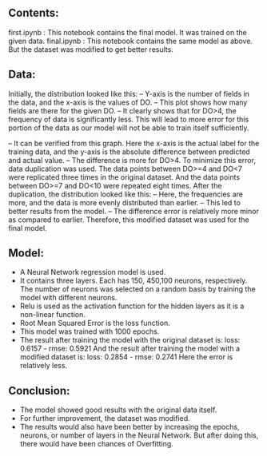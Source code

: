 ## Contents:
first.ipynb : This notebook contains the final model. It was trained on the given data.
final.ipynb :  This notebook contains the same model as above. But the dataset was modified to get better results.


## Data:
Initially, the distribution looked like this:
– Y-axis is the number of fields in the data, and the x-axis is the values of DO. 
– This plot shows how many fields are there for the given DO.
– It clearly shows that for DO>4, the frequency of data is significantly less. This will lead to more error for this portion of the data as our model will not be able to train itself sufficiently.

– It can be verified from this graph. Here the x-axis is the actual label for the training data, and the y-axis is the absolute difference between predicted and actual value.
– The difference is more for DO>4.
To minimize this error, data duplication was used. 
The data points between DO>=4 and DO<7 were replicated three times in the original dataset. And the data points between DO>=7 and DO<10 were repeated eight times.
After the duplication, the distribution looked like this:
– Here, the frequencies are more, and the data is more evenly distributed than earlier.
– This led to better results from the model.
– The difference error is relatively more minor as compared to earlier.
Therefore, this modified dataset was used for the final model.


## Model:
- A Neural Network regression model is used.
- It contains three layers. Each has 150, 450,100 neurons, respectively. The number of neurons was selected on a random basis by training the model with different neurons.
- Relu is used as the activation function for the hidden layers as it is a non-linear function.
- Root Mean Squared Error is the loss function.
- This model was trained with 1000 epochs.
- The result after training the model with the original dataset is: 
    loss: 0.6157 - rmse: 0.5921
    And the result after training the model with a modified dataset is:
    loss: 0.2854 - rmse: 0.2741
    Here the error is relatively less.


## Conclusion:
- The model showed good results with the original data itself.
- For further improvement, the dataset was modified.
- The results would also have been better by increasing the epochs, neurons, or number of layers in the Neural Network. But after doing this, there would have been chances of  Overfitting.
